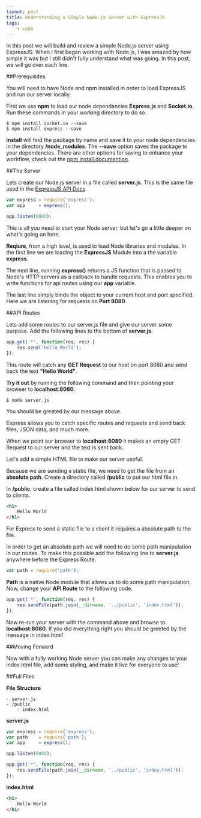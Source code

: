 ```yaml
---
layout: post
title: Understanding a Simple Node.js Server with ExpressJS
tags: 
    - code 
---
```


In this post we will build and review a simple Node.js server using ExpressJS. When I first began working with Node.js, I was amazed by how simple it was but I still didn't fully understand what was going. In this post, we will go over each line.

##Prerequisites

You will need to have Node and npm installed in order to load ExpressJS and run our server locally.

First we use **npm** to load our node dependancies **Express.js** and **Socket.io**. Run these commands in your working directory to do so.

```
$ npm install socket.io --save
$ npm install express --save
```

**install** will find the package by name and save it to your node dependencies in the directory **/node_modules**. The **--save** option saves the package to your dependencies. There are other options for saving to enhance your workflow, check out the [npm install documention](https://docs.npmjs.com/cli/install).

##The Server

Lets create our Node.js server in a file called **server.js**. This is the same file used in the [ExpressJS API Docs](http://expressjs.com/api.html).

```javascript
var express = require('express');
var app 	= express();

app.listen(8080);
```

This is all you need to start your Node server, but let's go a little deeper on what's going on here.

**Reqiure**, from a high level, is used to load Node libraries and modules. In the first line we are loading the **ExpressJS** Module into a the variable **express**.

The next line, running **express()** returns a JS function that is passed to Node's HTTP servers as a callback to handle requests. This enables you to write functions for api routes using our **app** variable.

The last line simply binds the object to your current host and port specified. Here we are listening for requests on **Port 8080**.

##API Routes

Lets add some routes to our server.js file and give our server some purpose. Add the following lines to the bottom of **server.js**.

```javascript
app.get('*', function(req, res) {
	res.send('Hello World');
});
```

This route will catch any **GET Request** to our host on port 8080 and send back the text **"Hello World"**. 

**Try it out** by running the following command and then pointing your browser to **localhost:8080**.

```
$ node server.js
```

You should be greated by our message above.

Express allows you to catch specific routes and requests and send back files, JSON data, and much more.

When we point our browser to **localhost:8080** it makes an empty GET Request to our server and the text is sent back. 

Let's add a simple HTML file to make our server useful. 

Because we are sending a static file, we need to get the file from an **absolute path**. Create a directory called **/public** to put our html file in. 

In **/public**, create a file called index.html shown below for our server to send to clients.

```html
<h1>
	Hello World 
</h1>
```

For Express to send a static file to a client it requires a absolute path to the file.

In order to get an absolute path we will need to do some path manipulation in our routes. To make this possible add the following line to **server.js** anywhere before the Express Route.

```javascript
var path = require('path');
```

**Path** is a native Node module that allows us to do some path manipulation. Now, change your **API Route** to the following code.

```javascript
app.get('*', function(req, res) {
	res.sendFile(path.join(__dirname, '../public', 'index.html'));
});
```

Now re-run your server with the command above and browse to **localhost:8080**. If you did everything right you should be greeted by the message in index.html!

##Moving Forward

Now with a fully working Node server you can make any changes to your index.html file, add some styling, and make it live for everyone to use!

##Full Files

**File Structure**

```
- server.js
- /public
	- index.html
```

**server.js**

```javascript
var express = require('express');
var path 	= require('path');
var app 	= express();

app.listen(8080);

app.get('*', function(req, res) {
	res.sendFile(path.join(__dirname, '../public', 'index.html'));
});
```

**index.html**

```html
<h1>
	Hello World 
</h1>
```




